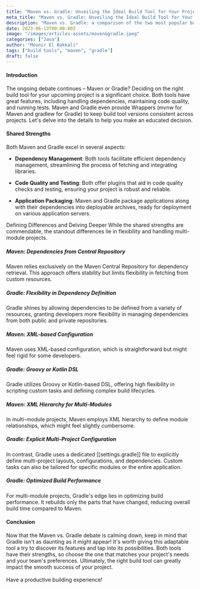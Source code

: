 ```yaml
---
title: "Maven vs. Gradle: Unveiling the Ideal Build Tool for Your Project"
meta_title: "Maven vs. Gradle: Unveiling the Ideal Build Tool for Your Project"
description: "Maven vs. Gradle: a comparison of the two most popular build tools for Java projects."
date: 2023-06-13T00:00:00Z
image: "/images/articles-assets/maven&gradle.jpeg"
categories: ["Java"]
author: "Mounir El Bakkali"
tags: ["build tools", "maven", "gradle"]
draft: false
---
```


#### Introduction
The ongoing debate continues – Maven or Gradle? Deciding on the right build tool for your upcoming project is a significant choice. Both tools have great features, including handling dependencies, maintaining code quality, and running tests. Maven and Gradle even provide Wrappers (mvnw for Maven and gradlew for Gradle) to keep build tool versions consistent across projects. Let's delve into the details to help you make an educated decision.

#### Shared Strengths
Both Maven and Gradle excel in several aspects:

- <b> Dependency Management</b>: Both tools facilitate efficient dependency management, streamlining the process of fetching and integrating libraries.

- <b>Code Quality and Testing</b>: Both offer plugins that aid in code quality checks and testing, ensuring your project is robust and reliable.

- <b>Application Packaging</b>: Maven and Gradle package applications along with their dependencies into deployable archives, ready for deployment on various application servers.

Defining Differences and Delving Deeper
While the shared strengths are commendable, the standout differences lie in flexibility and handling multi-module projects.

#####  Maven: Dependencies from Central Repository
Maven relies exclusively on the Maven Central Repository for dependency retrieval. This approach offers stability but limits flexibility in fetching from custom resources.

#####  Gradle: Flexibility in Dependency Definition
Gradle shines by allowing dependencies to be defined from a variety of resources, granting developers more flexibility in managing dependencies from both public and private repositories.

#####  Maven: XML-based Configuration
Maven uses XML-based configuration, which is straightforward but might feel rigid for some developers.

#####  Gradle: Groovy or Kotlin DSL
Gradle utilizes Groovy or Kotlin-based DSL, offering high flexibility in scripting custom tasks and defining complex build lifecycles.

#####  Maven: XML Hierarchy for Multi-Modules
In multi-module projects, Maven employs XML hierarchy to define module relationships, which might feel slightly cumbersome.

#####  Gradle: Explicit Multi-Project Configuration
In contrast, Gradle uses a dedicated [[settings.gradle]] file to explicitly define multi-project layouts, configurations, and dependencies. Custom tasks can also be tailored for specific modules or the entire application.

#####  Gradle: Optimized Build Performance
For multi-module projects, Gradle's edge lies in optimizing build performance. It rebuilds only the parts that have changed, reducing overall build time compared to Maven.

#### Conclusion

Now that the Maven vs. Gradle debate is calming down, keep in mind that Gradle isn't as daunting as it might appear! It's worth giving this adaptable tool a try to discover its features and tap into its possibilities. Both tools have their strengths, so choose the one that matches your project's needs and your team's preferences. Ultimately, the right build tool can greatly impact the smooth success of your project.<br/><br/> Have a productive building experience!